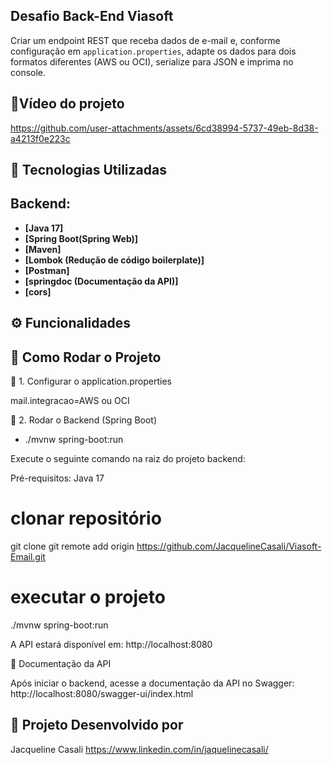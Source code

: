 ## Desafio Back-End Viasoft

Criar um endpoint REST que receba dados de e-mail e, conforme configuração em `application.properties`, adapte os dados para dois formatos diferentes (AWS ou OCI), serialize para JSON e imprima no console.

## 🎥Vídeo do projeto 


https://github.com/user-attachments/assets/6cd38994-5737-49eb-8d38-a4213f0e223c




## 🚀 Tecnologias Utilizadas

## Backend:
- **[Java 17]**
- **[Spring Boot(Spring Web)]**
- **[Maven]**
- **[Lombok (Redução de código boilerplate)]**
- **[Postman]**
- **[springdoc (Documentação da API)]**
- **[cors]**

## ⚙️ Funcionalidades


## 🚀 Como Rodar o Projeto

📌 1. Configurar o application.properties

mail.integracao=AWS ou OCI
 
📌 2. Rodar o Backend (Spring Boot)
- ./mvnw spring-boot:run


Execute o seguinte comando na raiz do projeto backend:

Pré-requisitos: Java 17

# clonar repositório
git clone git remote add origin https://github.com/JacquelineCasali/Viasoft-Email.git

# executar o projeto
./mvnw spring-boot:run

A API estará disponível em: http://localhost:8080


📖 Documentação da API

Após iniciar o backend, acesse a documentação da API no Swagger:
http://localhost:8080/swagger-ui/index.html

## 📝 Projeto Desenvolvido por
Jacqueline Casali
https://www.linkedin.com/in/jaquelinecasali/



